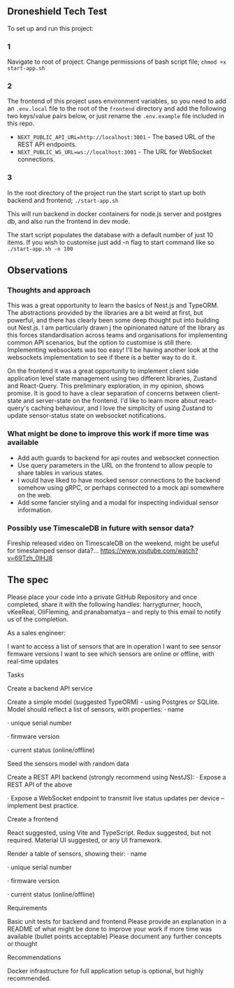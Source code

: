 ## Droneshield Tech Test

To set up and run this project:

### 1 
Navigate to root of project. Change permissions of bash script file;
```chmod +x start-app.sh```
### 2

The frontend of this project uses environment variables, so you need to add an `.env.local` file to the root of the `frontend` directory and add the following two keys/value pairs below, or just rename the `.env.example` file included in this repo. 

- `NEXT_PUBLIC_API_URL=http://localhost:3001` - The based URL of the REST API endpoints.
- `NEXT_PUBLIC_WS_URL=ws://localhost:3001` -  The URL for WebSocket connections.
### 3
In the root directory of the project run the start script to start up both backend and frontend;
```./start-app.sh```

This will run backend in docker containers for node.js server and postgres db, and also run the frontend in dev mode.

The start script populates the database with a default number of just 10 items. If you wish to customise just add -n flag to start command like so ```./start-app.sh -n 100```

## Observations
### Thoughts and approach
This was a great opportunity to learn the basics of Nest.js and TypeORM. 
The abstractions provided by the libraries are a bit weird at first, but powerful, and there has clearly been some
deep thought put into building out Nest.js. I am particularly drawn j the opinionated nature of the library as this forces standardisation across teams and organisations for implementing common API scenarios, but the option to customise is still there. Implementing websockets was too easy! I'll be having another look at the websockets implementation to see if there is a better way to do it.

On the frontend it was a great opportunity to implement client side application level state management using two different libraries, Zustand and React-Query. This preliminary exploration, in my opinion, shows promise. It is good to have a clear separation of concerns between client-state and server-state on the frontend. I'd like to learn more about react-query's caching behaviour, and I love the simplicity of using Zustand to update sensor-status state on websocket notifications. 

### What might be done to improve this work if more time was available 
* Add auth guards to backend for api routes and websocket connection
* Use query parameters in the URL on the frontend to allow people to share tables in various states.
* I would have liked to have mocked sensor connections to the backend somehow using gRPC, or perhaps connected to a mock api somewhere on the web.
* Add some fancier styling and a modal for inspecting individual sensor information.

### Possibly use TimescaleDB in future with sensor data? 
Fireship released video on TimescaleDB on the weekend, might be useful for timestamped sensor data?... https://www.youtube.com/watch?v=69Tzh_0lHJ8


## The spec
Please place your code into a private GitHub Repository and once completed, share it with the following handles: harrygturner, hooch, vKeeReal, OliFleming, and pranabamatya – and reply to this email to notify us of the completion.

 

As a sales engineer:

I want to access a list of sensors that are in operation
I want to see sensor firmware versions
I want to see which sensors are online or offline, with real-time updates
 

Tasks

Create a backend API service

Create a simple model (suggested TypeORM) - using Postgres or SQLlite. Model should reflect a list of sensors, with properties:
·         name

·         unique serial number

·         firmware version

·         current status (online/offline)

 

Seed the sensors model with random data
 

Create a REST API backend (strongly recommend using NestJS):
·         Expose a REST API of the above

·         Expose a WebSocket endpoint to transmit live status updates per device – implement best practice.

 

Create a frontend

React suggested, using Vite and TypeScript. Redux suggested, but not required. Material UI suggested, or any UI framework.

Render a table of sensors, showing their:
·         name

·         unique serial number

·         firmware version

·         current status (online/offline)

 

Requirements

Basic unit tests for backend and frontend
Please provide an explanation in a README of what might be done to improve your work if more time was available (bullet points acceptable)
Please document any further concepts or thought
 
Recommendations

Docker infrastructure for full application setup is optional, but highly recommended.




